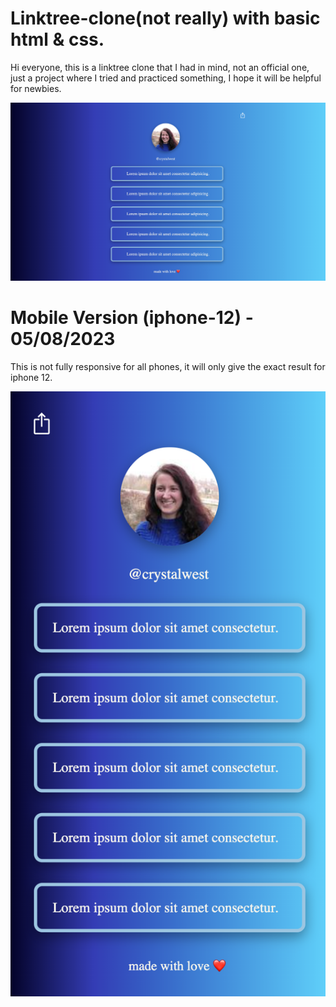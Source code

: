 # Linktree-clone(not really) with basic html & css.
Hi everyone, this is a linktree clone that I had in mind, not an official one, just a project where I tried and practiced something, I hope it will be helpful for newbies.

![Alt text](/img/preview-linktree-clone.png)

# Mobile Version (iphone-12) - 05/08/2023
This is not fully responsive for all phones, it will only give the exact result for iphone 12.


![Alt text](/img/preview-linktree-clone-iphone_12.png)

